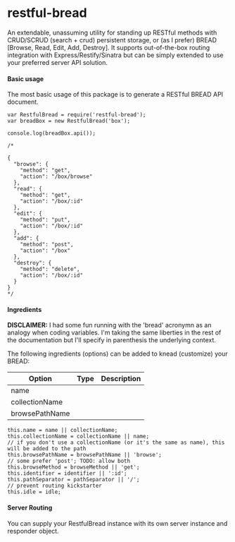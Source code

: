# restful-bread
An extendable, unassuming utility for standing up RESTful methods with CRUD/SCRUD (search + crud) persistent storage, or (as I prefer) BREAD [Browse, Read, Edit, Add, Destroy].
It supports out-of-the-box routing integration with Express/Restify/Sinatra but can be simply extended to use your preferred server API solution.

#### Basic usage
The most basic usage of this package is to generate a RESTful BREAD API document.

    var RestfulBread = require('restful-bread');
    var breadBox = new RestfulBread('box');
    
    console.log(breadBox.api());
    
    /*  
    
    {
      "browse": {
        "method": "get",
        "action": "/box/browse"
      },
      "read": {
        "method": "get",
        "action": "/box/:id"
      },
      "edit": {
        "method": "put",
        "action": "/box/:id"
      },
      "add": {
        "method": "post",
        "action": "/box"
      },
      "destroy": {
        "method": "delete",
        "action": "/box/:id"
      }
    }
    */
    
    
#### Ingredients
**DISCLAIMER:** I had some fun running with the 'bread' acronymn as an analogy when coding variables. 
I'm taking the same liberties in the rest of the documentation but I'll specify in parenthesis the underlying context.

The following ingredients (options) can be added to knead (customize) your BREAD:

| Option             | Type   | Description |
| ------------------ | ------ | ----------- |
| name   |
| collectionName
| browsePathName


    this.name = name || collectionName;
    this.collectionName = collectionName || name;
    // if you don't use a collectionName (or it's the same as name), this will be added to the path
    this.browsePathName = browsePathName || 'browse';
    // some prefer 'post'; TODO: allow both
    this.browseMethod = browseMethod || 'get';
    this.identifier = identifier || ':id';
    this.pathSeparator = pathSeparator || '/';
    // prevent routing kickstarter
    this.idle = idle;


#### Server Routing
You can supply your RestfulBread instance with its own server instance and responder object. 
